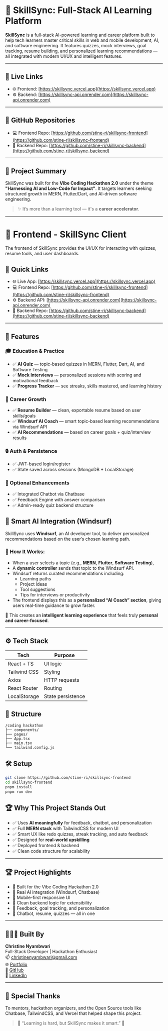 # 🧠 SkillSync: Full-Stack AI Learning Platform

**SkillSync** is a full-stack AI-powered learning and career platform built to help tech learners master critical skills in web and mobile development, AI, and software engineering. It features quizzes, mock interviews, goal tracking, resume building, and personalized learning recommendations — all integrated with modern UI/UX and intelligent features.

---

## 🔗 Live Links

- 🌐 Frontend: [https://skillsync.vercel.app](https://skillsync.vercel.app)
- ⚙️ Backend: [https://skillsync-api.onrender.com](https://skillsync-api.onrender.com)

---

## 📁 GitHub Repositories

- 💻 Frontend Repo: [https://github.com/stine-ri/skillsync-frontend](https://github.com/stine-ri/skillsync-frontend)
- 🧠 Backend Repo: [https://github.com/stine-ri/skillsync-backend](https://github.com/stine-ri/skillsync-backend)

---
## 🎯 Project Summary

SkillSync was built for the **Vibe Coding Hackathon 2.0** under the theme **"Harnessing AI and Low-Code for Impact"**. It targets learners seeking structured growth in MERN, Flutter/Dart, and AI-driven software engineering.

> ✨ It’s more than a learning tool — it's a **career accelerator**.

---

# 🌟 Frontend - SkillSync Client

The frontend of SkillSync provides the UI/UX for interacting with quizzes, resume tools, and user dashboards.

## 🔗 Quick Links

- 🌐 Live App: [https://skillsync.vercel.app](https://skillsync.vercel.app)
- 💻 Frontend Repo: [https://github.com/stine-ri/skillsync-frontend](https://github.com/stine-ri/skillsync-frontend)
- ⚙️ Backend API: [https://skillsync-api.onrender.com](https://skillsync-api.onrender.com)
- 🧠 Backend Repo: [https://github.com/stine-ri/skillsync-backend](https://github.com/stine-ri/skillsync-backend)

---

## 🧠 Features

### 🎓 Education & Practice
- ✅ **AI Quiz** — topic-based quizzes in MERN, Flutter, Dart, AI, and Software Testing  
- ✅ **Mock Interviews** — personalized sessions with scoring and motivational feedback  
- ✅ **Progress Tracker** — see streaks, skills mastered, and learning history  

### 🚀 Career Growth
- ✅ **Resume Builder** — clean, exportable resume based on user skills/goals  
- ✅ **Windsurf AI Coach** — smart topic-based learning recommendations via Windsurf API  
- ✅ **AI Recommendations** — based on career goals + quiz/interview results  

### 🔒 Auth & Persistence
- ✅ JWT-based login/register  
- ✅ State saved across sessions (MongoDB + LocalStorage)  

### 💬 Optional Enhancements
- ✅ Integrated Chatbot via Chatbase  
- ✅ Feedback Engine with answer comparison  
- ✅ Admin-ready quiz backend structure  

## 🤖 Smart AI Integration (Windsurf)

SkillSync uses **Windsurf**, an AI developer tool, to deliver personalized recommendations based on the user’s chosen learning path.

### 🧠 How It Works:
- When a user selects a topic (e.g., **MERN**, **Flutter**, **Software Testing**),
- A **dynamic controller** sends that topic to the Windsurf API.
- Windsurf returns curated recommendations including:
  - Learning paths  
  - Project ideas  
  - Tool suggestions  
  - Tips for interviews or productivity  
- The frontend displays this as a **personalized “AI Coach” section**, giving users real-time guidance to grow faster.

📌 This creates an **intelligent learning experience** that feels truly **personal and career-focused**.

---

## ⚙️ Tech Stack

| Tech         | Purpose                  |
|--------------|---------------------------|
| React + TS   | UI logic                  |
| Tailwind CSS | Styling                   |
| Axios        | HTTP requests             |
| React Router | Routing                   |
| LocalStorage | State persistence         |

## 📁 Structure

```
/coding hackathon
├── components/
├── pages/
├── App.tsx
├── main.tsx
└── tailwind.config.js
```

## 🛠 Setup

```bash
git clone https://github.com/stine-ri/skillsync-frontend
cd skillsync-frontend
pnpm install
pnpm run dev
```



## 🏆 Why This Project Stands Out

- ✅ Uses **AI meaningfully** for feedback, chatbot, and personalization  
- ✅ Full **MERN stack** with TailwindCSS for modern UI  
- ✅ Smart UX like redo quizzes, streak tracking, and auto feedback  
- ✅ Designed for **real-world upskilling**  
- ✅ Deployed frontend & backend  
- ✅ Clean code structure for scalability  

---
## 🏆 Project Highlights

- 🎯 Built for the Vibe Coding Hackathon 2.0
- 🤖 Real AI integration (Windsurf, Chatbase)
- 📱 Mobile-first responsive UI
- 🧪 Clean backend logic for extensibility
- 🧠 Feedback, goal tracking, and personalization
- 💬 Chatbot, resume, quizzes — all in one

---
## 👩🏽‍💻 Built By

**Christine Nyambwari**  
Full-Stack Developer | Hackathon Enthusiast  
📫 [christinenyambwari@gmail.com](mailto:christinenyambwari@gmail.com)  
🌐 [Portfolio](https://christine-portfolio-red.vercel.app)  
🐙 [GitHub](https://github.com/stine-ri)  
💼 [LinkedIn](https://www.linkedin.com/in/christine-nyambwari-8b465b2a9/)

---

## 💖 Special Thanks

To mentors, hackathon organizers, and the Open Source tools like Chatbase, TailwindCSS, and Vercel that helped shape this project.

> 💬 “Learning is hard, but SkillSync makes it smart.” 🚀

